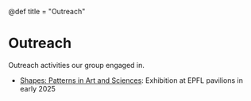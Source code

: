 @def title = "Outreach"

# Outreach

Outreach activities our group engaged in.

- [Shapes: Patterns in Art and Sciences](/outreach/2025_shapes/): Exhibition at EPFL pavilions in early 2025
